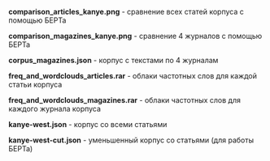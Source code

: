 **comparison_articles_kanye.png** - сравнение всех статей корпуса с помощью БЕРТа

**comparison_magazines_kanye.png** - сравнение 4 журналов с помощью БЕРТа

**corpus_magazines.json** - корпус с текстами по 4 журналам

**freq_and_wordclouds_articles.rar** - облаки частотных слов для каждой статьи корпуса

**freq_and_wordclouds_magazines.rar** - облаки частотных слов для каждого журнала корпуса

**kanye-west.json** - корпус со всеми статьями 

**kanye-west-cut.json** - уменьшенный корпус со статьями (для работы БЕРТа)
